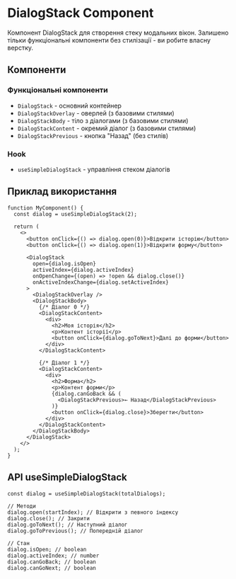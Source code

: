 # DialogStack Component

Компонент DialogStack для створення стеку модальних вікон. Залишено тільки функціональні компоненти без стилізації - ви робите власну верстку.

## Компоненти

### Функціональні компоненти

- `DialogStack` - основний контейнер
- `DialogStackOverlay` - оверлей (з базовими стилями)
- `DialogStackBody` - тіло з діалогами (з базовими стилями)
- `DialogStackContent` - окремий діалог (з базовими стилями)
- `DialogStackPrevious` - кнопка "Назад" (без стилів)

### Hook

- `useSimpleDialogStack` - управління стеком діалогів

## Приклад використання

```tsx
function MyComponent() {
  const dialog = useSimpleDialogStack(2);

  return (
    <>
      <button onClick={() => dialog.open(0)}>Відкрити історію</button>
      <button onClick={() => dialog.open(1)}>Відкрити форму</button>

      <DialogStack
        open={dialog.isOpen}
        activeIndex={dialog.activeIndex}
        onOpenChange={(open) => !open && dialog.close()}
        onActiveIndexChange={dialog.setActiveIndex}
      >
        <DialogStackOverlay />
        <DialogStackBody>
          {/* Діалог 0 */}
          <DialogStackContent>
            <div>
              <h2>Моя історія</h2>
              <p>Контент історії</p>
              <button onClick={dialog.goToNext}>Далі до форми</button>
            </div>
          </DialogStackContent>

          {/* Діалог 1 */}
          <DialogStackContent>
            <div>
              <h2>Форма</h2>
              <p>Контент форми</p>
              {dialog.canGoBack && (
                <DialogStackPrevious>← Назад</DialogStackPrevious>
              )}
              <button onClick={dialog.close}>Зберегти</button>
            </div>
          </DialogStackContent>
        </DialogStackBody>
      </DialogStack>
    </>
  );
}
```

## API useSimpleDialogStack

```tsx
const dialog = useSimpleDialogStack(totalDialogs);

// Методи
dialog.open(startIndex); // Відкрити з певного індексу
dialog.close(); // Закрити
dialog.goToNext(); // Наступний діалог
dialog.goToPrevious(); // Попередній діалог

// Стан
dialog.isOpen; // boolean
dialog.activeIndex; // number
dialog.canGoBack; // boolean
dialog.canGoNext; // boolean
```